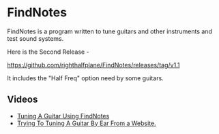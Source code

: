 # FindNotes
FindNotes is a program written to tune guitars and other instruments and test sound systems.

Here is the Second Release -

https://github.com/righthalfplane/FindNotes/releases/tag/v1.1

It includes the "Half Freq" option need by some guitars.

## Videos
- [Tuning A Guitar Using FindNotes](https://youtu.be/LqapCVu-b2Q)
- [Trying To Tuning A Guitar By Ear From a Website.](https://youtu.be/XX8Hjm04PQw)

